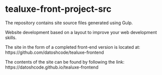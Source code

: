 # tealuxe-front-project-src

<p>The repository contains site source files generated using Gulp.</p>
<p>Website development based on a layout to improve your web development skills.</p>
<p>The site in the form of a completed front-end version is located at: https://github.com/datoshcode/tealuxe-frontend</p>
<p>The contents of the site can be found by following the link: https://datoshcode.github.io/tealuxe-frontend</p>

